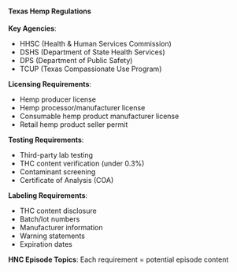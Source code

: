 #### Texas Hemp Regulations

**Key Agencies**:
- HHSC (Health & Human Services Commission)
- DSHS (Department of State Health Services)
- DPS (Department of Public Safety)
- TCUP (Texas Compassionate Use Program)

**Licensing Requirements**:
- Hemp producer license
- Hemp processor/manufacturer license
- Consumable hemp product manufacturer license
- Retail hemp product seller permit

**Testing Requirements**:
- Third-party lab testing
- THC content verification (under 0.3%)
- Contaminant screening
- Certificate of Analysis (COA)

**Labeling Requirements**:
- THC content disclosure
- Batch/lot numbers
- Manufacturer information
- Warning statements
- Expiration dates

**HNC Episode Topics**:
Each requirement = potential episode content
